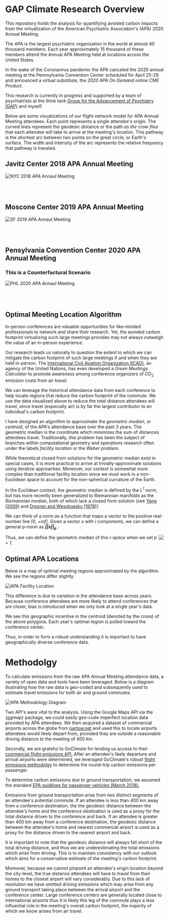 # GAP Climate Research Overview

This repository holds the analysis for quantifying avoided carbon impacts from the virtualization of the American Psychiatric Association's (APA) 2020 Annual Meeting. 

The APA is the largest psychiatric organization in the world at almost 40 thousand members. Each year approximately 15 thousand of these members attend the Annual APA Meeting held at locations across the United States.

In the wake of the Coronavirus pandemic the APA canceled the 2020 annual meeting at the Pennsylvania Convention Center scheduled for April 25-29 and announced a virtual substitute, the *2020 APA On Demand online CME Product.*

This research is currently in progress and supported by a team of psychiatrists at the think tank [Group for the Advancement of Psychiatry (GAP)](https://ourgap.org) and myself.

Below are some visualizations of our flight-network model for APA Annual Meeting attendees. Each point represents a single attendee's origin. The curved lines represent the geodesic distance or the path *as the crow flies* that each attendee will take to arrive at the meeting's location. This pathway is the shortest arc between two points on the great circle, or Earth's surface. The width and intensity of the arc represents the relative frequency that pathway is traveled.

## Javitz Center 2018 APA Annual Meeting

![NYC 2018 APA Annaul Meeting](/images/NYC2018.jpg)

<br />
<br />

## Moscone Center 2019 APA Annual Meeting

![SF 2019 APA Annaul Meeting](/images/SF2019.jpg)

<br />
<br />

## Pensylvania Convention Center 2020 APA Annual Meeting 

### This is a Counterfactural Scenario

![PHL 2020 APA Annaul Meeting](/images/PHL2020.jpg)

<br />
<br />

## Optimal Meeting Location Algorithm

In-person conferences are valuable opportunities for like-minded professionals to network and share their research. Yet, the avoided carbon footprint virtualizing such large meetings provides may not always outweigh the value of an in-person experience.

Our research leads us naturally to question the extent to which we can mitigate the carbon footprint of such large meetings if and when they are held in-person. The [International Civil Aviation Organization (ICAO)](https://www.icao.int/), an agency of the United Nations, has even developed a *Green Meetings Calculator* to promote awareness among conference organizers of CO<sub>2</sub> emission costs from air travel.

We can leverage the historical attendance data from each conference to help locate regions that reduce the carbon footprint of the commute. We use the data visualized above to reduce the total distance attendees will travel, since travel (especially air) is by far the largest contributor to an individual's carbon footprint.

I have designed an algorithm to approximate the *geometric median*, or *centroid*, of the APA's attendance base over the past 3 years. The geometric median is the coordinate which minimizes the sum of distances attendees travel. Traditionally, this problem has been the subject of branches within computational geometry and operations research often under the labels *facility location* or the *Weber problem.*

While theoretical closed from solutions for the geometric median exist in special cases, it is more practical to arrive at trivially-approximate solutions using iterative approaches. Moreover, our context is somewhat more complex than traditional facility location since we must work in a non-Euclidean space to account for the non-spherical curvature of the Earth.

In the Euclidean context, the geometric median is defined by the *L<sup>1</sup>* norm, but has more recently been generalized to Riemannian manifolds as the *Riemannian median*, both of which lack a closed form solution (see [Yang (2009)](https://www.google.com/url?sa=t&rct=j&q=&esrc=s&source=web&cd=&cad=rja&uact=8&ved=2ahUKEwirhdPqtrPqAhWSOn0KHRCCCvkQFjABegQIARAB&url=https%3A%2F%2Farxiv.org%2Fabs%2F0911.3474&usg=AOvVaw2Vb8S3kgGuxSr7QtcKzFS9) and [Drezner and Wesolowsky (1978)](https://www.jstor.org/stable/3009474?seq=1)).

We can think of a norm as a function that maps a vector to the positive real-number line [0, *+inf*]. Given a vector *x* with *i* components, we can define a general *p-norm* as ***||x||<sub>p</sub>*** :

<img style="float: right; text-align: center;" src="https://render.githubusercontent.com/render/math?math=||x||_p = \left( \sum_i|x_i|^p \right)^{\frac{1}{p}}">

Thus, we can define the geometric median of this *i-space* when we set *p = 1.*

## Optimal APA Locations

Below is a map of optimal meeting regions approximated by the algorithm. We see the regions differ slightly: 

![APA Facility Location](/images/Facility-Location.jpg)

This difference is due to variation in the attendance base across years. Because conference attendees are more likely to attend conferences that are closer, bias is introduced when we only look at a single year's data. 

We see this geographic incentive in the centroid (denoted by the cross) of the above polygons. Each year's optimal region is pulled toward the conference center.

Thus, in order to form a robust understanding it is important to have geographically diverse conference data.

# Methodolgy

To calculate emissions from the raw APA Annual Meeting attendance data, a variety of open data and tools have been leveraged. Below is a diagram illustrating how the raw data is geo-coded and subsequently used to estimate travel emissions for both air and ground commutes. 

![APA Methodology Diagram](/images/APA-Flow-Diagram.jpg)

Two API's were vital to the analysis. Using the Google Maps API via the _{ggmap}_ package, we could easily geo-code imperfect location data provided by APA attendees. We then acquired a dataset of commercial airports across the globe from [partow.net](https://www.partow.net/miscellaneous/airportdatabase/) and used this to locate airports attendees would likely depart from, provided they are outside a reasonable driving distance to the meeting of 400 km. 

Secondly, we are grateful to GoClimate for lending us access to their [commercial flight emissions API.](https://api.goclimate.com/docs) After an attendee's likely departure and arrival airports were determined, we leveraged GoClimate's robust [flight emissions methodolgy](https://www.goclimate.com/blog/wp-content/uploads/2019/04/Calculations-in-GoClimateNeutral-Flight-Footprint-API.pdf) to determine the round-trip carbon emissions per passenger.

To determine carbon emissions due to ground transportation, we assumed the standard [EPA guidlines for passenger vehicles (March 2018).](https://nepis.epa.gov/Exe/ZyNET.exe/P100U8YT.TXT?ZyActionD=ZyDocument&Client=EPA&Index=2016+Thru+2020&Docs=&Query=&Time=&EndTime=&SearchMethod=1&TocRestrict=n&Toc=&TocEntry=&QField=&QFieldYear=&QFieldMonth=&QFieldDay=&IntQFieldOp=0&ExtQFieldOp=0&XmlQuery=&File=D%3A%5Czyfiles%5CIndex%20Data%5C16thru20%5CTxt%5C00000007%5CP100U8YT.txt&User=ANONYMOUS&Password=anonymous&SortMethod=h%7C-&MaximumDocuments=1&FuzzyDegree=0&ImageQuality=r75g8/r75g8/x150y150g16/i425&Display=hpfr&DefSeekPage=x&SearchBack=ZyActionL&Back=ZyActionS&BackDesc=Results%20page&MaximumPages=1&ZyEntry=1&SeekPage=x&ZyPURL) 

Emissions from ground transportation arise from two distinct segments of an attendee's potential commute.
If an attendee is less than 400 km away from a conference destination, the the geodesic distance between the attendee's home and the conference destination is used as a proxy for the total distance driven to the conference and back. If an attendee is greater than 400 km away from a conference destination, the geodesic distance between the attendee's home and nearest commercial airport is used as a proxy for the distance driven to the nearest airport and back.

It is important to note that the geodesic distance will always fall short of the total driving distance, and thus we are underestimating the total emissions which arise from driving. This is to maintain consistency with our outlook which aims for a conservative estimate of the meeting's carbon footprint. 

Moreover, because we cannot pinpoint an attendee's origin location beyond the city-level, the true distance attendees will have to travel from their homes to the closest airport will vary considerably. Due to this lack of resolution we have omitted driving emissions which may arise from any ground transport taking place between the arrival airport and the conference center. Large conference centers are generally located close to international airports thus it is likely this leg of the commute plays a less influential role in the meeting's overall carbon footprint, the majority of which we know arises from air travel. 